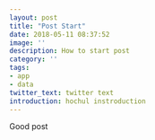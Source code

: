 ```yaml
---
layout: post
title: "Post Start"
date: 2018-05-11 08:37:52
image: ''
description: How to start post
category: ''
tags:
- app
- data
twitter_text: twitter text
introduction: hochul instroduction
---
```

Good post
